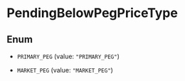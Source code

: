 

# PendingBelowPegPriceType

## Enum


* `PRIMARY_PEG` (value: `"PRIMARY_PEG"`)

* `MARKET_PEG` (value: `"MARKET_PEG"`)



